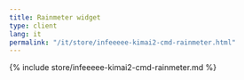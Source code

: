 ```yaml
---
title: Rainmeter widget
type: client
lang: it
permalink: "/it/store/infeeeee-kimai2-cmd-rainmeter.html"
---
```


{% include store/infeeeee-kimai2-cmd-rainmeter.md %}
